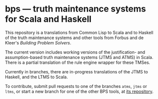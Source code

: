 # bps — truth maintenance systems for Scala and Haskell

This repository is a translations from Common Lisp to
Scala and to Haskell of the truth maintenance systems
and other tools from Forbus and de Kleer's _Building
Problem Solvers_.

The current version includes working versions of the
justification- and assumption-based truth maintenance
systems (JTMS and ATMS) in Scala.  There is a partial
translation of the rule engine wrapper for these TMSes.

Currently in branches, there are in-progress translations
of the JTMS to Haskell, and the LTMS to Scala.

To contribute, submit pull requests to one of the branches `atms`,
`jtms` or `ltms`, or start a new branch for one of the other BPS
tools, at [its repository](https://github.com/jphmrst/bps-scala).
